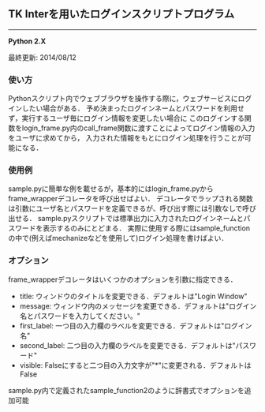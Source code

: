 ## TK Interを用いたログインスクリプトプログラム
---
**Python 2.X**

最終更新: 2014/08/12

### 使い方
Pythonスクリプト内でウェブブラウザを操作する際に，ウェブサービスにログインしたい場合がある．
予め決まったログインネームとパスワードを利用せず，実行するユーザ毎にログイン情報を変更したい場合に
このログインする関数をlogin_frame.py内のcall_frame関数に渡すことによってログイン情報の入力をユーザに求めてから，
入力された情報をもとにログイン処理を行うことが可能になる．

### 使用例
sample.pyに簡単な例を載せるが，基本的にはlogin_frame.pyからframe_wrapperデコレータを呼び出せばよい．
デコレータでラップされる関数は引数にユーザ名とパスワードを定義できるが、呼び出す際には引数なしで呼び出せる．
sample.pyスクリプトでは標準出力に入力されたログインネームとパスワードを表示するのみにとどまる．
実際に使用する際にはsample_functionの中で(例えばmechanizeなどを使用して)ログイン処理を書けばよい．

### オプション
frame_wrapperデコレータはいくつかのオプションを引数に指定できる．

- title: ウィンドウのタイトルを変更できる．デフォルトは"Login Window"
- message: ウィンドウ内のメッセージを変更できる．デフォルトは"ログイン名とパスワードを入力してください。"
- first_label: 一つ目の入力欄のラベルを変更できる．デフォルトは"ログイン名"
- second_label: 二つ目の入力欄のラベルを変更できる．デフォルトは"パスワード"
- visible: Falseにすると二つ目の入力文字が"*"に変更される．デフォルトはFalse

sample.py内で定義されたsample_function2のように辞書式でオプションを追加可能
